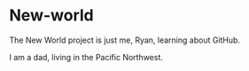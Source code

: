 # New-world
The New World project is just me, Ryan, learning about GitHub.

I am a dad, living in the Pacific Northwest.
